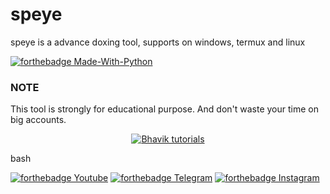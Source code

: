 # speye
speye is a advance doxing tool, supports on windows, termux and linux


[![forthebadge Made-With-Python](http://ForTheBadge.com/images/badges/made-with-python.svg)](https://www.python.org/)

### NOTE
This tool is strongly for educational purpose. And don't waste your time on big accounts.

<p align="center"><a href="https://github.com/noob-hackers"><img title="Bhavik tutorials" src="https://github-readme-stats.vercel.app/api?username=noob-hackers&show_icons=true&include_all_commits=true&theme=chartreuse-dark&cache_seconds=3200"></a>
</p>

bash


[![forthebadge Youtube](https://forthebadge.com/images/badges/Crevil.svg)](https://www.youtube.com/channel/UCMxpylFB3Qv_uBRZfAAvF0g)
[![forthebadge Telegram](https://forthebadge.com/images/badges/Hacker-exploits.svg)](https://t.me/hackerexploits)
[![forthebadge Instagram](http://ForTheBadge.com/images/badges/Hackzec.svg)](https://www.instagram.com/hackzec)
